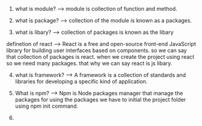 1. what is module?
--> module is collection of function and method.

2. what is package?
--> collection of the module is known as a packages.

3. what is libary?
--> collection of packages is known as the libary

definetion of react
--> React is a free and open-source front-end JavaScript library for building user interfaces based on components. 
    so we can say that collection of packages is react. when we create the project using react so we need many packages.
    that why we can say react is js libary.

4. what is framework?
--> A framework is a collection of standards and libraries for developing a specific kind of application.

5. What is npm?
--> Npm is Node packages manager that manage the packages for using the packages we have to initial the project folder using npm init command.

5.
